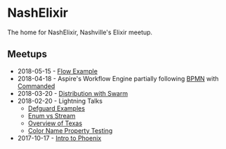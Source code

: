 # NashElixir
The home for NashElixir, Nashville's Elixir meetup.

## Meetups
* 2018-05-15 - [Flow Example](https://github.com/andersonmcook/flow_example)
* 2018-04-18 - Aspire's Workflow Engine partially following [BPMN](http://www.bpmn.org/) with [Commanded](https://github.com/commanded/commanded)
* 2018-03-20 - [Distribution with Swarm](https://github.com/BrendonPierson/distributed_elixir_demo)
* 2018-02-20 - Lightning Talks
  * [Defguard Examples](https://github.com/aoswalt/defguard-examples)
  * [Enum vs Stream](https://github.com/aoswalt/enum-vs-stream)
  * [Overview of Texas](https://github.com/dgmcguire/texas)
  * [Color Name Property Testing](https://github.com/maxbeizer/properties_yall)
* 2017-10-17 - [Intro to Phoenix](https://github.com/nash-elixir/intro-to-phoenix)
